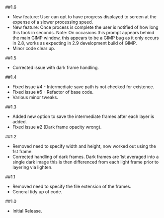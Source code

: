
##1.6
* New feature: User can opt to have progress displayed to screen at the expense of a slower processing speed.
* New feature: Once process is complete the user is notified of how long this took in seconds. Note: On occasions this prompt appears behind the main GIMP window, this appears to be a GIMP bug as it only occurs in 2.8, works as expecting in 2.9 development build of GIMP.
* Minor code clear up.

##1.5
* Corrected issue with dark frame handling.

##1.4
* Fixed issue #4 - Intermediate save path is not checked for existence.
* Fixed issue #5 - Refactor of base code.
* Various minor tweaks.

##1.3
* Added new option to save the intermediate frames after each layer is added.
* Fixed issue #2 (Dark frame opacity wrong).

##1.2
* Removed need to specify width and height, now worked out using the 1st frame.
* Corrected handling of dark frames.  Dark frames are 1st averaged into a single dark image this is then differenced from each light frame prior to layering via lighten.

##1.1
* Removed need to specify the file extension of the frames.
* General tidy up of code.

##1.0
* Initial Release.
